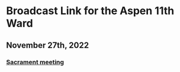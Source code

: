 # Broadcast Link for the Aspen 11th Ward

## November 27th, 2022
### [Sacrament meeting](https://www.youtube.com/watch?v=-AS4brNV7rc)
